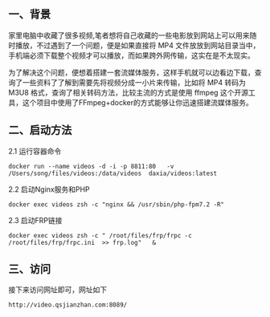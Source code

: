 ## 一、背景

家里电脑中收藏了很多视频,笔者想将自己收藏的一些电影放到网站上可以用来随时播放，不过遇到了一个问题，便是如果直接将 MP4 文件放放到网站目录当中，手机端必须下载整个视频才可以播放，而如果跨外网传输，这实在是不太现实。

为了解决这个问题，便想着搭建一套流媒体服务，这样手机就可以边看边下载，查询了一些资料了了解到需要先将视频分成一小片来传输，比如将 MP4 转码为 M3U8 格式，查询了相关转码方法，比较主流的方式是使用 ffmpeg 这个开源工具，这个项目中使用了FFmpeg+docker的方式能够让你迅速搭建流媒体服务。

## 二、启动方法

2.1 运行容器命令

```
docker run --name videos -d -i -p 8811:80   -v /Users/song/files/videos:/data/videos  daxia/videos:latest
```

2.2 启动Nginx服务和PHP

```
docker exec videos zsh -c "nginx && /usr/sbin/php-fpm7.2 -R"
```

2.3 启动FRP链接

```
docker exec videos zsh -c " /root/files/frp/frpc -c /root/files/frp/frpc.ini  >> frp.log"   &
```


## 三、访问

接下来访问网址即可，网址如下
```
http://video.qsjianzhan.com:8089/
```
